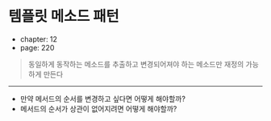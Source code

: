 # 템플릿 메소드 패턴

- chapter: 12
- page: 220

> 동일하게 동작하는 메소드를 추출하고 변경되어져야 하는 메소드만 재정의 가능하게 만든다

---

- 만약 메서드의 순서를 변경하고 싶다면 어떻게 해야할까?
- 메서드의 순서가 상관이 없어지려면 어떻게 해야할까?
